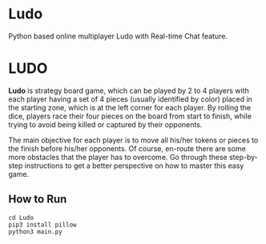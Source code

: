 # Ludo
Python based online multiplayer Ludo with Real-time Chat feature.


# LUDO
**Ludo** is strategy board game, which can be played by 2 to 4 players with each player having a set of 4 pieces (usually identified by color) placed in the starting zone, which is at the left corner for each player. By rolling the dice, players race their four pieces on the board from start to finish, while trying to avoid being killed or captured by their opponents.

The main objective for each player is to move all his/her tokens or pieces to the finish before his/her opponents. Of course, en-route there are some more obstacles that the player has to overcome. Go through these step-by-step instructions to get a better perspective on how to master this easy game.

## How to Run
```
cd Ludo
pip3 install pillow
python3 main.py
```
